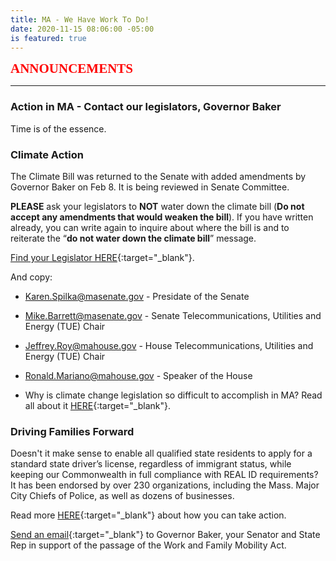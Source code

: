 ```yaml
---
title: MA - We Have Work To Do!
date: 2020-11-15 08:06:00 -05:00
is featured: true
---
```


<span style="font-family:Papyrus; font-size:1.5em; color:red;">**ANNOUNCEMENTS**</span>

---

### Action in MA -  Contact our legislators, Governor Baker

Time is of the essence.

### Climate Action

The Climate Bill was returned to the Senate with added amendments by Governor Baker on Feb 8. It is being reviewed in Senate Committee.

**PLEASE** ask your legislators to **NOT** water down the climate bill (**Do not accept any amendments that would weaken the bill**). If you have written already, you can write again to inquire about where the bill is and to reiterate the “**do not water down the climate bill**” message.  

[Find your Legislator HERE](https://malegislature.gov/search/findmylegislator){:target="_blank"}. 

And copy:
* [Karen.Spilka@masenate.gov](mailto:Karen.Spilka@masenate.gov) - Presidate of the Senate  
* [Mike.Barrett@masenate.gov](mailto:Mike.Barrett@masenate.gov) - Senate Telecommunications, Utilities and Energy (TUE) Chair  
* [Jeffrey.Roy@mahouse.gov](mailto:Jeffrey.Roy@mahouse.gov) - House Telecommunications, Utilities and Energy (TUE) Chair  
* [Ronald.Mariano@mahouse.gov](mailto:Ronald.Mariano@mahouse.gov) - Speaker of the House 

* Why is climate change legislation so difficult to accomplish in MA? Read all about it [HERE](https://www.cssn.org/wp-content/uploads/2021/01/MA-CSSN-Report-1.20.2021-Corrected-text.pdf){:target="_blank"}.

### Driving Families Forward

Doesn't it make sense to enable all qualified state residents to apply for a standard state driver’s license, regardless of immigrant status, while keeping our Commonwealth in full compliance with REAL ID requirements?  It has been endorsed by over 230 organizations, including the Mass. Major City Chiefs of Police, as well as dozens of businesses.

Read more [HERE](https://www.miracoalition.org/get-involved/drivers-licenses/){:target="_blank"} about how you can take action.

[Send an email](https://actionnetwork.org/letters/dff-letter?source=direct_link&){:target="_blank"} to Governor Baker, your Senator and State Rep in support of the passage of the Work and Family Mobility Act.

